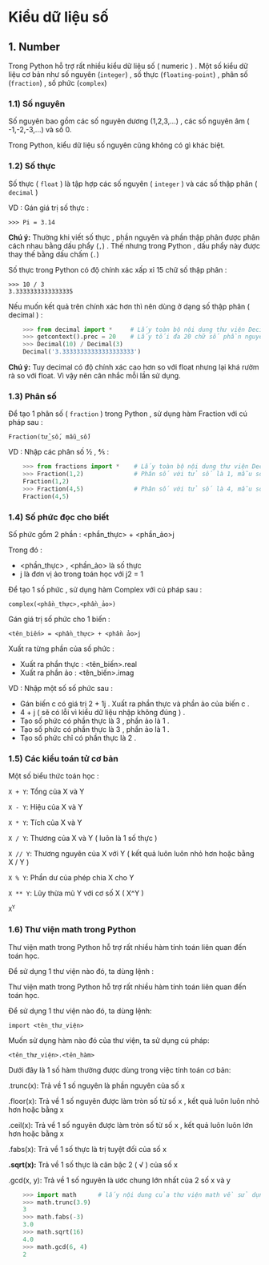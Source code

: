 # Kiểu dữ liệu số

## 1. Number

Trong Python hỗ trợ rất nhiều kiểu dữ liệu số ( numeric ) . Một số kiểu dữ liệu cơ bản như số nguyên (`integer`) , số thực (`floating-point`) , phân số (`fraction`) , số phức (`complex`) 

### 1.1) Số nguyên

Số nguyên bao gồm các số nguyên dương (1,2,3,...) , các số nguyên âm ( -1,-2,-3,...) và số 0.

Trong Python, kiểu dữ liệu số nguyên cũng không có gì khác biệt.

### 1.2) Số thực

Số thực ( `float` ) là tập hợp các số nguyên ( `integer` ) và các số thập phân ( `decimal` )

VD : Gán giá trị số thực :

    >>> Pi = 3.14

**Chú ý:** Thường khi viết số thực , phần nguyên và phần thập phân được phân cách nhau bằng dấu phẩy (`,`) . Thế nhưng trong Python , dấu phẩy này được thay thế bằng dấu chấm (`.`)

Số thực trong Python có độ chính xác xấp xỉ 15 chữ số thập phân :

    >>> 10 / 3
    3.3333333333333335

Nếu muốn kết quả trên chính xác hơn thì nên dùng ở dạng số thập phân ( decimal ) :
```py
    >>> from decimal import *     # Lấy toàn bộ nội dung thư viện Decimal
    >>> getcontext().prec = 20    # Lấy tối đa 20 chữ số phần nguyên và phần thập phân
    >>> Decimal(10) / Decimal(3)
    Decimal('3.33333333333333333333')
```
**Chú ý:** Tuy decimal có độ chính xác cao hơn so với float nhưng lại khá rườm rà so với float. Vì vậy nên cân nhắc mỗi lần sử dụng.

### 1.3) Phân số

Để tạo 1 phân số ( `fraction` ) trong Python , sử dụng hàm Fraction với cú pháp sau :

    Fraction(tử_số, mẫu_số)

VD : Nhập các phân số ½ , ⅘ :
```py
    >>> from fractions import *    # Lấy toàn bộ nội dung thư viện Decimal
    >>> Fraction(1,2)              # Phân số với tử số là 1, mẫu số là 2
    Fraction(1,2)
    >>> Fraction(4,5)              # Phân số với tử số là 4, mẫu số là 5
    Fraction(4,5)
```

### 1.4) Số phức đọc cho biết

Số phức gồm 2 phần :
    <phần_thực> + <phần_ảo>j

Trong đó :

- <phần_thực> , <phần_ảo> là số thực
- j là đơn vị ảo trong toán học với j2 = 1

Để tạo 1 số phức , sử dụng hàm Complex với cú pháp sau :

    complex(<phần_thực>,<phần_ảo>)

Gán giá trị số phức cho 1 biến :

    <tên_biến> = <phần_thực> + <phần ảo>j

Xuất ra từng phần của số phức :
- Xuất ra phần thực :
    <tên_biến>.real
- Xuất ra phần ảo :
    <tên_biến>.imag

VD : Nhập một số số phức sau :

- Gán biến c có giá trị 2 + 1j . Xuất ra phần thực và phần ảo của biến c .
- 4 + j ( sẽ có lỗi vì kiểu dữ liệu nhập không đúng ) .
- Tạo số phức có phần thực là 3 , phần ảo là 1 .
- Tạo số phức có phần thực là 3 , phần ảo là 1 .
- Tạo số phức chỉ có phần thực là 2 .

### 1.5) Các kiểu toán tử cơ bản

Một số biểu thức toán học :

`X + Y`: Tổng của X và Y

`X - Y`: Hiệu của X và Y

`X * Y`: Tích của X và Y

`X / Y`: Thương của X và Y ( luôn là 1 số thực )

`X // Y`: Thương nguyên của X với Y ( kết quả luôn luôn nhỏ hơn hoặc bằng X / Y )

`X % Y`: Phần dư của phép chia X cho Y

`X ** Y`: Lũy thừa mũ Y với cơ số X ( X^Y )

<code>X<sup>Y</sup></code>

### 1.6) Thư viện math trong Python

Thư viện math trong Python hỗ trợ rất nhiều hàm tính toán liên quan đến toán học.

Để sử dụng 1 thư viện nào đó, ta dùng lệnh :

Thư viện math trong Python hỗ trợ rất nhiều hàm tính toán liên quan đến toán học.

Để sử dụng 1 thư viện nào đó, ta dùng lệnh:

    import <tên_thư_viện>

Muốn sử dụng hàm nào đó của thư viện, ta sử dụng cú pháp:

    <tên_thư_viện>.<tên_hàm>

Dưới đây là 1 số hàm thường được dùng trong việc tính toán cơ bản:

.trunc(x): Trả về 1 số nguyên là phần nguyên của số x

.floor(x): Trả về 1 số nguyên được làm tròn số từ số x , kết quả luôn luôn nhỏ hơn hoặc bằng x

.ceil(x): Trả về 1 số nguyên được làm tròn số từ số x , kết quả luôn luôn lớn hơn hoặc bằng x

.fabs(x): Trả về 1 số thực là trị tuyệt đối của số x

**.sqrt(x):** Trả về 1 số thực là căn bậc 2 ( √ ) của số x

.gcd(x, y): Trả về 1 số nguyên là ước chung lớn nhất của 2 số x và y
```py
    >>> import math      # lấy nội dung của thư viện math về sử dụng
    >>> math.trunc(3.9)
    3
    >>> math.fabs(-3)
    3.0
    >>> math.sqrt(16)
    4.0
    >>> math.gcd(6, 4)
    2
```